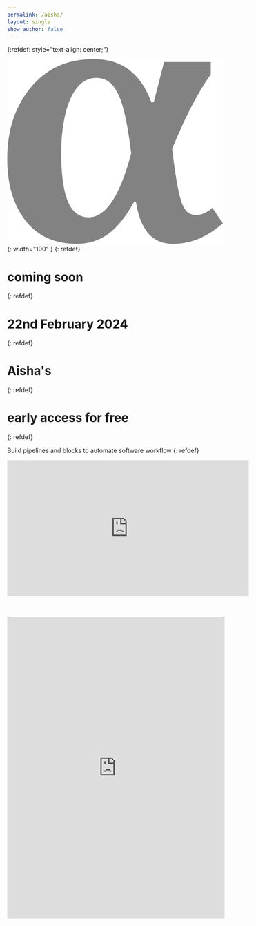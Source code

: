 ```yaml
---
permalink: /aisha/
layout: single
show_author: false
---
```


{:refdef: style="text-align: center;"}

![aisha logo](/assets/images/products/aisha.png){: width="100" }
{: refdef}

# coming soon
{: refdef}

# 22nd February 2024
{: refdef}

# Aisha's
{: refdef}

# early access for free
{: refdef}


Build pipelines and blocks to automate software workflow
{: refdef}

<iframe width="560" height="315" src="https://www.youtube.com/embed/Y3qweF534js?si=2QbCwwXomvK-OAVo" title="YouTube video player" frameborder="0" allow="accelerometer; autoplay; clipboard-write; encrypted-media; gyroscope; picture-in-picture; web-share" allowfullscreen></iframe>

&nbsp;

<iframe src="https://docs.google.com/forms/d/e/1FAIpQLSdVAGUyvnnkI_GTPhGiCIa4wSa-5tMh8EeDS34GmfS5pZMAcQ/viewform?embedded=true" frameborder="0" height="700" marginheight="0" marginwidth="0" style="position: relative; width: 100%">Loading…</iframe>

